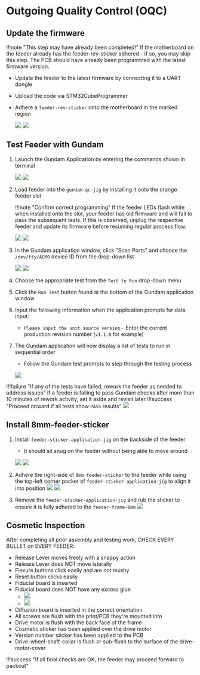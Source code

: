 # Outgoing Quality Control (OQC)


## Update the firmware
!!!note "This step may have already been completed!" 
	If the motherboard on the feeder already has the feeder-rev-sticker adhered - if so, you may skip this step. The PCB should have already been programmed with the latest firmware version.
	
* Update the feeder to the latest firmware by connecting it to a UART dongle 
* Upload the code via STM32CubeProgrammer
* Adhere a `feeder-rev-sticker` onto the motherboard in the marked region

 	 ![](img/sticker-12.PNG)
 	 ![](img/sticker-9.JPG)

## Test Feeder with Gundam

1. Launch the Gundam Application by entering the commands shown in terminal

  	![](img/gundam1.jpg)
  	![](img/gundam2.jpg)
2. Load feeder into the `gundam-qc-jig` by installing it onto the orange feeder slot

	!!!note "Confirm correct programming"
		If the feeder LEDs flash white when installed onto the slot, your feeder has old firmware and will fail to pass the subsequent tests. If this is observed, unplug the respective feeder and update its firmware before resuming regular process flow. 

  	![](img/oqc-29.JPG)
  	![](img/oqc-28.JPG)

3. In the Gundam application window, click "Scan Ports" and choose the `/dev/tty/ACM0` device ID from the drop-down list
 
  	![](img/oqc-34.JPG)
  	![](img/gundam3.jpg)
  	
4. Choose the appropriate test from the `Test to Run` drop-down menu
5. Click the `Run Test` button found at the bottom of the Gundam application window
6. Input the following information when the application prompts for data input:
	* `Please input the unit source version` - Enter the current production revision number (`v1.1.0` for example)
7. The Gundam application will now display a list of tests to run in sequential order
 	* Follow the Gundam test prompts to step through the testing process

  	![](img/gundam4.jpg)

!!!failure "If any of the tests have failed, rework the feeder as needed to address issues"
	If a feeder is failing to pass Gundam checks after more than 10 minutes of rework activity, set it aside and revisit later
!!!success "Proceed onward if all tests show `PASS` results" 
	  	![](img/oqc-8.JPG)

## Install 8mm-feeder-sticker
1. Install `feeder-sticker-application-jig` on the backside of the feeder
	* It should sit snug on the feeder without being able to move around

     ![](img/sticker1.jpg)
     ![](img/sticker2.jpg)
2. Adhere the right-side of `8mm-feeder-sticker` to the feeder while using the top-left corner pocket of `feeder-sticker-application-jig` to align it into position
     ![](img/sticker3.jpg)
     ![](img/sticker5.jpg)
	  
3. Remove the `feeder-sticker-application-jig` and rub the sticker to ensure it is fully adhered to the `feeder-frame-8mm`
	  ![](img/sticker4.jpg)
	  
## Cosmetic Inspection
After completing all prior assembly and testing work, CHECK EVERY BULLET on EVERY FEEDER:

* Release Lever moves freely with a snappy action
* Release Lever does NOT move laterally
* Flexure buttons click easily and are not mushy
* Reset button clicks easily
* Fiducial board is inserted
* Fiducial board does NOT have any excess glue
    * ![](img/fid-bad-glue-1.jpg)
    * ![](img/fid-bad-glue-2.jpg)
* Diffusion board is inserted in the correct orientation
* All screws are flush with the print/PCB they're mounted into
* Drive motor is flush with the back face of the frame
* Cosmetic sticker has been applied over the drive motor
* Version number sticker has been applied to the PCB
* Drive-wheel-shaft-collar is flush or sub-flush to the surface of the drive-motor-cover

!!!success "If all final checks are OK, the feeder may proceed forward to packout"